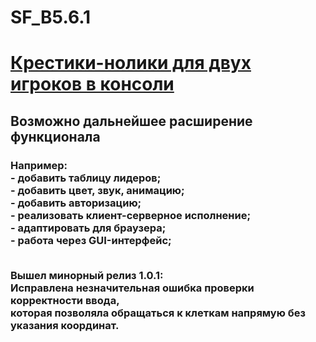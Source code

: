 # SF_B5.6.1
<H1><a href="https://github.com/nikd0003/SF_B5.6.1/">Крестики-нолики для двух игроков в консоли</a></H1>
<H2>Возможно дальнейшее расширение функционала
  <br>  <H3>Например:
  <br>- добавить таблицу лидеров;
  <br>- добавить цвет, звук, анимацию;
  <br>- добавить авторизацию;
  <br>- реализовать клиент-серверное исполнение;
  <br>- адаптировать для браузера;
  <br>- работа через GUI-интерфейс;

<br>Вышел минорный релиз 1.0.1:
  <br>Исправлена незначительная ошибка проверки корректности ввода,
  <br>которая позволяла обращаться к клеткам напрямую без указания координат.
